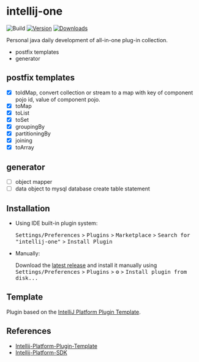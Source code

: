 # intellij-one

![Build](https://github.com/guxingke/intellij-one/workflows/Build/badge.svg)
[![Version](https://img.shields.io/jetbrains/plugin/v/20032-the-one-toolbox.svg)](https://plugins.jetbrains.com/plugin/20032-the-one-toolbox)
[![Downloads](https://img.shields.io/jetbrains/plugin/d/20032-the-one-toolbox.svg)](https://plugins.jetbrains.com/plugin/20032-the-one-toolbox)

<!-- Plugin description -->
Personal java daily development of all-in-one plug-in collection.

- postfix templates
- generator

## postfix templates

- [x] toIdMap, convert collection or stream to a map with key of component pojo id, value of component pojo.
- [x] toMap
- [x] toList
- [x] toSet
- [x] groupingBy
- [x] partitioningBy
- [x] joining
- [x] toArray

## generator

- [ ] object mapper
- [ ] data object to mysql database create table statement

<!-- Plugin description end -->

## Installation

- Using IDE built-in plugin system:

  <kbd>Settings/Preferences</kbd> > <kbd>Plugins</kbd> > <kbd>Marketplace</kbd> > <kbd>Search for "intellij-one"</kbd> >
  <kbd>Install Plugin</kbd>

- Manually:

  Download the [latest release](https://github.com/guxingke/intellij-one/releases/latest) and install it manually using
  <kbd>Settings/Preferences</kbd> > <kbd>Plugins</kbd> > <kbd>⚙️</kbd> > <kbd>Install plugin from disk...</kbd>

## 

## Template

Plugin based on the [IntelliJ Platform Plugin Template][template].

[template]: https://github.com/JetBrains/intellij-platform-plugin-template

## References

- [Intellij-Platform-Plugin-Template](https://github.com/JetBrains/intellij-platform-plugin-template)
- [Intellij-Platform-SDK](https://plugins.jetbrains.com/docs/intellij/welcome.html)

